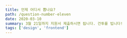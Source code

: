 ```yaml
---
title: 언제 어디서 뽑나요?
path: /question-number-eleven
date: 2020-03-10
summary: 3월 21일까지 지원서 제출하시면 됩니다. 건투를 빕니다!
tags: ['design', 'frontend']
---
```




